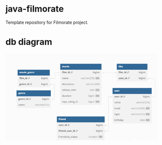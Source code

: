 # java-filmorate
Template repository for Filmorate project.

# db diagram
![Image alt](dbdiagram.png)